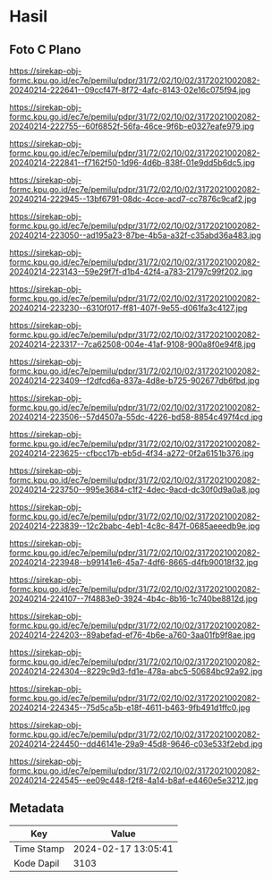 # Hasil

## Foto C Plano

https://sirekap-obj-formc.kpu.go.id/ec7e/pemilu/pdpr/31/72/02/10/02/3172021002082-20240214-222641--09ccf47f-8f72-4afc-8143-02e16c075f94.jpg

https://sirekap-obj-formc.kpu.go.id/ec7e/pemilu/pdpr/31/72/02/10/02/3172021002082-20240214-222755--60f6852f-56fa-46ce-9f6b-e0327eafe979.jpg

https://sirekap-obj-formc.kpu.go.id/ec7e/pemilu/pdpr/31/72/02/10/02/3172021002082-20240214-222841--f7162f50-1d96-4d6b-838f-01e9dd5b6dc5.jpg

https://sirekap-obj-formc.kpu.go.id/ec7e/pemilu/pdpr/31/72/02/10/02/3172021002082-20240214-222945--13bf6791-08dc-4cce-acd7-cc7876c9caf2.jpg

https://sirekap-obj-formc.kpu.go.id/ec7e/pemilu/pdpr/31/72/02/10/02/3172021002082-20240214-223050--ad195a23-87be-4b5a-a32f-c35abd36a483.jpg

https://sirekap-obj-formc.kpu.go.id/ec7e/pemilu/pdpr/31/72/02/10/02/3172021002082-20240214-223143--59e29f7f-d1b4-42f4-a783-21797c99f202.jpg

https://sirekap-obj-formc.kpu.go.id/ec7e/pemilu/pdpr/31/72/02/10/02/3172021002082-20240214-223230--6310f017-ff81-407f-9e55-d061fa3c4127.jpg

https://sirekap-obj-formc.kpu.go.id/ec7e/pemilu/pdpr/31/72/02/10/02/3172021002082-20240214-223317--7ca62508-004e-41af-9108-900a8f0e94f8.jpg

https://sirekap-obj-formc.kpu.go.id/ec7e/pemilu/pdpr/31/72/02/10/02/3172021002082-20240214-223409--f2dfcd6a-837a-4d8e-b725-902677db6fbd.jpg

https://sirekap-obj-formc.kpu.go.id/ec7e/pemilu/pdpr/31/72/02/10/02/3172021002082-20240214-223506--57d4507a-55dc-4226-bd58-8854c497f4cd.jpg

https://sirekap-obj-formc.kpu.go.id/ec7e/pemilu/pdpr/31/72/02/10/02/3172021002082-20240214-223625--cfbcc17b-eb5d-4f34-a272-0f2a6151b376.jpg

https://sirekap-obj-formc.kpu.go.id/ec7e/pemilu/pdpr/31/72/02/10/02/3172021002082-20240214-223750--995e3684-c1f2-4dec-9acd-dc30f0d9a0a8.jpg

https://sirekap-obj-formc.kpu.go.id/ec7e/pemilu/pdpr/31/72/02/10/02/3172021002082-20240214-223839--12c2babc-4eb1-4c8c-847f-0685aeeedb9e.jpg

https://sirekap-obj-formc.kpu.go.id/ec7e/pemilu/pdpr/31/72/02/10/02/3172021002082-20240214-223948--b99141e6-45a7-4df6-8665-d4fb90018f32.jpg

https://sirekap-obj-formc.kpu.go.id/ec7e/pemilu/pdpr/31/72/02/10/02/3172021002082-20240214-224107--7f4883e0-3924-4b4c-8b16-1c740be8812d.jpg

https://sirekap-obj-formc.kpu.go.id/ec7e/pemilu/pdpr/31/72/02/10/02/3172021002082-20240214-224203--89abefad-ef76-4b6e-a760-3aa01fb9f8ae.jpg

https://sirekap-obj-formc.kpu.go.id/ec7e/pemilu/pdpr/31/72/02/10/02/3172021002082-20240214-224304--8229c9d3-fd1e-478a-abc5-50684bc92a92.jpg

https://sirekap-obj-formc.kpu.go.id/ec7e/pemilu/pdpr/31/72/02/10/02/3172021002082-20240214-224345--75d5ca5b-e18f-4611-b463-9fb491d1ffc0.jpg

https://sirekap-obj-formc.kpu.go.id/ec7e/pemilu/pdpr/31/72/02/10/02/3172021002082-20240214-224450--dd46141e-29a9-45d8-9646-c03e533f2ebd.jpg

https://sirekap-obj-formc.kpu.go.id/ec7e/pemilu/pdpr/31/72/02/10/02/3172021002082-20240214-224545--ee09c448-f2f8-4a14-b8af-e4460e5e3212.jpg


## Metadata

| Key        | Value               |
| ---------- | ------------------- |
| Time Stamp | 2024-02-17 13:05:41 |
| Kode Dapil | 3103                |




